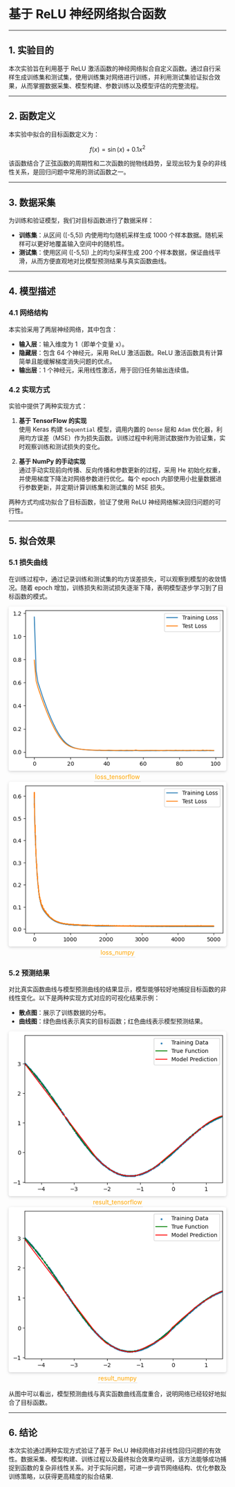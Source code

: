 # 基于 ReLU 神经网络拟合函数

---

## 1. 实验目的

本次实验旨在利用基于 ReLU 激活函数的神经网络拟合自定义函数。通过自行采样生成训练集和测试集，使用训练集对网络进行训练，并利用测试集验证拟合效果，从而掌握数据采集、模型构建、参数训练以及模型评估的完整流程。

---

## 2. 函数定义

本实验中拟合的目标函数定义为：

$$
f(x)=\sin(x)+0.1x^2
$$

该函数结合了正弦函数的周期性和二次函数的抛物线趋势，呈现出较为复杂的非线性关系，是回归问题中常用的测试函数之一。

---

## 3. 数据采集

为训练和验证模型，我们对目标函数进行了数据采样：

- **训练集**：从区间 \([-5,5]\) 内使用均匀随机采样生成 1000 个样本数据。随机采样可以更好地覆盖输入空间中的随机性。
- **测试集**：使用区间 \([-5,5]\) 上的均匀采样生成 200 个样本数据，保证曲线平滑，从而方便直观地对比模型预测结果与真实函数曲线。

---

## 4. 模型描述

### 4.1 网络结构

本实验采用了两层神经网络，其中包含：

- **输入层**：输入维度为 1（即单个变量 x）。
- **隐藏层**：包含 64 个神经元，采用 ReLU 激活函数。ReLU 激活函数具有计算简单且能缓解梯度消失问题的优点。
- **输出层**：1 个神经元，采用线性激活，用于回归任务输出连续值。

### 4.2 实现方式

实验中提供了两种实现方式：

1. **基于 TensorFlow 的实现**  
   使用 Keras 构建 `Sequential` 模型，调用内置的 `Dense` 层和 `Adam` 优化器，利用均方误差（MSE）作为损失函数。训练过程中利用测试数据作为验证集，实时观察训练和测试损失的变化。

2. **基于 NumPy 的手动实现**  
   通过手动实现前向传播、反向传播和参数更新的过程，采用 He 初始化权重，并使用梯度下降法对网络参数进行优化。每个 epoch 内部使用小批量数据进行参数更新，并定期计算训练集和测试集的 MSE 损失。

两种方式均成功拟合了目标函数，验证了使用 ReLU 神经网络解决回归问题的可行性。

---

## 5. 拟合效果

### 5.1 损失曲线

在训练过程中，通过记录训练和测试集的均方误差损失，可以观察到模型的收敛情况。随着 epoch 增加，训练损失和测试损失逐渐下降，表明模型逐步学习到了目标函数的模式。

<center>
  <img style="border-radius: 0.3125em; box-shadow: 0 2px 4px 0 rgba(34,36,38,0.12), 0 2px 10px 0 rgba(34,36,38,0.08);" src="./images/loss_tensorflow.png" alt="loss_tensorflow">
  <br>
  <div style="color: orange; border-bottom: 1px solid #d9d9d9; display: inline-block; padding: 2px;">loss_tensorflow</div>
</center>

<center>
  <img style="border-radius: 0.3125em; box-shadow: 0 2px 4px 0 rgba(34,36,38,0.12), 0 2px 10px 0 rgba(34,36,38,0.08);" src="./images/loss_numpy.png" alt="loss_numpy">
  <br>
  <div style="color: orange; border-bottom: 1px solid #d9d9d9; display: inline-block; padding: 2px;">loss_numpy</div>
</center>

### 5.2 预测结果

对比真实函数曲线与模型预测曲线的结果显示，模型能够较好地捕捉目标函数的非线性变化。以下是两种实现方式对应的可视化结果示例：

- **散点图**：展示了训练数据的分布。
- **曲线图**：绿色曲线表示真实的目标函数；红色曲线表示模型预测结果。

<center>
  <img style="border-radius: 0.3125em; box-shadow: 0 2px 4px 0 rgba(34,36,38,0.12), 0 2px 10px 0 rgba(34,36,38,0.08);" src="./images/result_tensorflow.png" alt="result_tensorflow">
  <br>
  <div style="color: orange; border-bottom: 1px solid #d9d9d9; display: inline-block; padding: 2px;">result_tensorflow</div>
</center>

<center>
  <img style="border-radius: 0.3125em; box-shadow: 0 2px 4px 0 rgba(34,36,38,0.12), 0 2px 10px 0 rgba(34,36,38,0.08);" src="./images/result_numpy.png" alt="result_numpy">
  <br>
  <div style="color: orange; border-bottom: 1px solid #d9d9d9; display: inline-block; padding: 2px;">result_numpy</div>
</center>

从图中可以看出，模型预测曲线与真实函数曲线高度重合，说明网络已经较好地拟合了目标函数。

---

## 6. 结论

本次实验通过两种实现方式验证了基于 ReLU 神经网络对非线性回归问题的有效性。数据采集、模型构建、训练过程以及最终拟合效果均证明，该方法能够成功捕捉到函数的复杂非线性关系。对于实际问题，可进一步调节网络结构、优化参数及训练策略，以获得更高精度的拟合结果.

